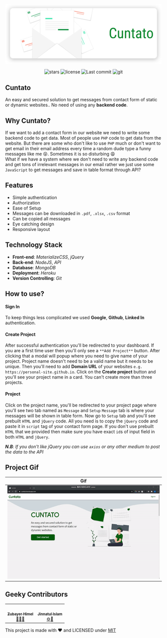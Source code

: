 <div align="center">

![cuntato](public/img/cuntato.svg)

![stars](https://badgen.net/github/stars/pro-js/cuntato)
![license](https://badgen.net/github/license/pro-js/cuntato)
![Last commit](https://badgen.net/github/last-commit/pro-js/cuntato)
![git](https://badgen.net/badge/icon/git?icon=git&label)

</div>

## Cuntato

An easy and secured solution to get messages from contact form of static or dynamic websites.. No need of using any **backend code**.

## Why Cuntato?

If we want to add a contact form in our website we need to write some backend code to get data. Most of people use `PHP` code to get data from the website. But there are some who don't like to use `PHP` much or don't want to get email in their email address every time a random dude type a funny messages like me :stuck_out_tongue_closed_eyes:. Sometimes it is so disturbing :weary: <br>
What if we have a system where we don't need to write any backend code
and get tons of irrelevant messages in our email rather we just use some `JavaScript` to get messages and save in table format through API?

## Features

- Simple authentication
- Authorization
- Ease of Setup
- Messages can be downloaded in `.pdf`, `.xlsx`, `.csv` format
- Can be copied all messages
- Eye catching design
- Responsive layout

## Technology Stack

- **Front-end**: _MaterializeCSS_, _jQuery_
- **Back-end**: _NodeJS_, _API_
- **Database**: _MongoDB_
- **Deployment**: _Heroku_
- **Version Controlling**: _Git_

## How to use?

#### Sign In

To keep things less complicated we used **Google**, **Github**, **Linked In** authentication.

#### Create Project

After successful authentication you'll be redirected to your dashboard. If you are a first time user then you'll only see a `**Add Project**` button. After clicking that a modal will popup where you need to give name of your project. Project name doesn't need to be a valid name but it needs to be unique. Then you'll need to add **Domain URL** of your websites `e.g. https://personal-site.github.io`. Click on the **Create project** button and you'll see your project name in a card. You can't create more than three projects.

#### Project

Click on the project name, you'll be redirected to your project page where you'll see two tab named as `Message` and `Setup` `Message` tab is where your messages will be shown in table form. Now go to `Setup` tab and you'll see prebuilt `HTML` and `jQuery` code. All you need is to copy the `jQuery` code and paste it in `script` tag of your contact form page. If you don't use prebuilt `HTML` that we provided then make sure you have exact `id`s of input field in both `HTML` and `jQuery`.

_**N.B**: If you don't like jQuery you can use `axios` or any other medium to post the data to the API_

## Project Gif

|              Gif               |
| :----------------------------: |
| ![gif](public/img/gif/gif.gif) |

## Geeky Contributors

<table>
<tr>
<td align="center"><a href="https://zubayerhimel.github.io"><img src="https://avatars0.githubusercontent.com/u/29758443?v=4" width="100px;" alt=""/><br /><sub><b>Zubayer Himel</b></sub></a><br /><a href="#" title="Idea & Planning">🤔</a><a href="#" title="Design">🎨</a><a href="#" title="Documentation">📖</a></td>
<td align="center"><a href="https://morol1957.blogspot.com"><img src="https://avatars0.githubusercontent.com/jinnatul" width="100px;" alt=""/><br /><sub><b>Jinnatul Islam</b></sub></a><br /><a href="#" title="Backend">⚙️</a><a href="#" title="Testing">🔨</a></td>
</tr>
</table>

This project is made with :heart: and LICENSED under [MIT](LICENSE)
